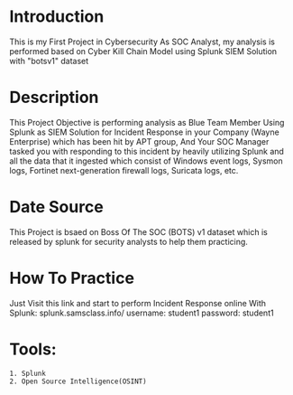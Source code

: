 # Introduction

This is my First Project in Cybersecurity As SOC Analyst, my analysis is performed based on Cyber Kill Chain Model using Splunk SIEM Solution with "botsv1" dataset


# Description
This Project Objective is performing analysis as Blue Team Member Using Splunk as
SIEM Solution for Incident Response in your Company (Wayne Enterprise) which has
been hit by APT group, And Your SOC Manager tasked you with responding to this
incident by heavily utilizing Splunk and all the data that it ingested which consist of Windows event logs, Sysmon logs, Fortinet next-generation firewall logs, Suricata logs, etc.


# Date Source
This Project is bsaed on Boss Of The SOC (BOTS) v1 dataset which is released by splunk for security analysts to help them practicing.

# How To Practice
Just Visit this link and start to perform Incident Response online With Splunk:
splunk.samsclass.info/
username: student1
password: student1

# Tools:
    1. Splunk
    2. Open Source Intelligence(OSINT) 
